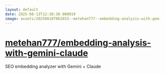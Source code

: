 ```yaml
---
layout: default
date: 2025-08-13T12:38:30.000919
image: assets/20250810T062033--metehan777--embedding-analysis-with-gemini-claude--20250812T232634--cropped.png
---
```


# [metehan777/embedding-analysis-with-gemini-claude](https://github.com/metehan777/embedding-analysis-with-gemini-claude)

SEO embedding analyzer with Gemini + Claude
